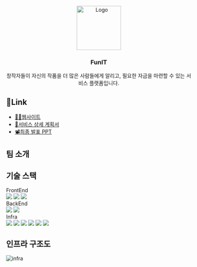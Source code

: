 



<br />
<div align="center">
  <a href="https://github.com/github_username/repo_name">
    <img src="https://github.com/hs7982/funIT/assets/17452867/ade5deee-d28e-419e-884f-91d0cca3be35" alt="Logo" width="120">
  </a>

<h3 align="center">FunIT</h3>

  <p align="center">
    창작자들이 자신의 작품을 더 많은 사람들에게 알리고, 필요한 자금을 마련할 수 있는 서비스 플랫폼입니다.
    <br />
  </p>
</div>


## 🔗Link
 - [🧑‍💻웹사이트](http://funit-36afd73a8b2a512b.elb.ap-northeast-2.amazonaws.com/)
 - [📜서비스 상세 계획서](https://juvenile-radar-00b.notion.site/23206d61fee54b60a924435e994badfb?pvs=74)
 - [📽️최종 발표 PPT](https://www.canva.com/design/DAGH-BTXQLU/DW73niQDuL7iEwa6ALYNrQ/view?utm_content=DAGH-BTXQLU&utm_campaign=designshare&utm_medium=link&utm_source=editor)

## 팀 소개

## 기술 스택
<div>
  FrontEnd<br/>
  <img src="https://img.shields.io/badge/react-61DAFB?style=for-the-badge&logo=react&logoColor=white">
  <img src="https://img.shields.io/badge/vite-646CFF?style=for-the-badge&logo=vite&logoColor=white">
  <img src="https://img.shields.io/badge/tailwindcss-06B6D4?style=for-the-badge&logo=tailwindcss&logoColor=white">
  <br/>
  BackEnd<br/>
    <img src="https://img.shields.io/badge/springboot-6DB33F?style=for-the-badge&logo=spring&logoColor=white">
  <img src="https://img.shields.io/badge/springsecurity-6DB33F?style=for-the-badge&logo=spring&logoColor=white">
    <br/>
  Infra<br/>
      <img src="https://img.shields.io/badge/amazonwebservices-232F3E?style=for-the-badge&logo=amazonwebservices&logoColor=white">
        <img src="https://img.shields.io/badge/amazonec2-FF9900?style=for-the-badge&logo=amazonec2&logoColor=white">
  <img src="https://img.shields.io/badge/amazonrds-527FFF?style=for-the-badge&logo=amazonrds&logoColor=white">
    <img src="https://img.shields.io/badge/amazons3-569A31?style=for-the-badge&logo=amazons3&logoColor=white">
      <img src="https://img.shields.io/badge/nginx-009639?style=for-the-badge&logo=nginx&logoColor=white">
        <img src="https://img.shields.io/badge/docker-2496ED?style=for-the-badge&logo=docker&logoColor=white">
</div>

## 인프라 구조도
![infra](https://github.com/hs7982/funIT/assets/17452867/aafc3be4-ce43-4be6-9248-a91ed4055fe8)
